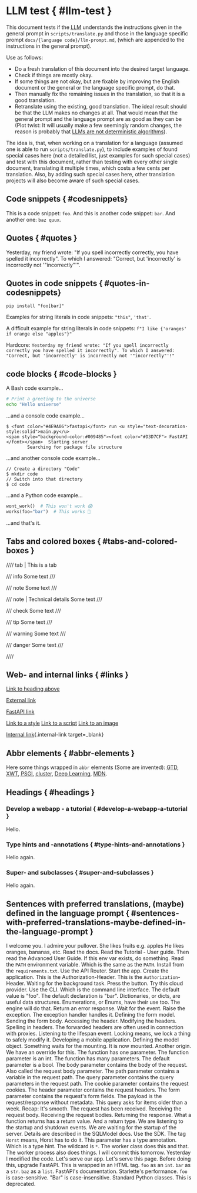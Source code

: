 # LLM test { #llm-test }

This document tests if the <abbr title="Large Language Model">LLM</abbr> understands the instructions given in the general prompt in `scripts/translate.py` and those in the language specific prompt `docs/{language code}/llm-prompt.md`, (which are appended to the instructions in the general prompt).

Use as follows:

* Do a fresh translation of this document into the desired target language.
* Check if things are mostly okay.
* If some things are not okay, but are fixable by improving the English document or the general or the language specific prompt, do that.
* Then manually fix the remaining issues in the translation, so that it is a good translation.
* Retranslate using the existing, good translation. The ideal result should be that the LLM makes no changes at all. That would mean that the general prompt and the language prompt are as good as they can be (Plot twist: It will usually make a few seemingly random changes, the reason is probably that <a href="https://doublespeak.chat/#/handbook#deterministic-output" class="external-link" target="_blank">LLMs are not deterministic algorithms</a>).

The idea is, that, when working on a translation for a language (assumed one is able to run `scripts/translate.py`), to include examples of found special cases here (not a detailed list, just examples for such special cases) and test with this document, rather than testing with every other single document, translating it multiple times, which costs a few cents per translation. Also, by adding such special cases here, other translation projects will also become aware of such special cases.

## Code snippets { #codesnippets}

This is a code snippet: `foo`. And this is another code snippet: `bar`. And another one: `baz quux`.

## Quotes { #quotes }

Yesterday, my friend wrote: "If you spell incorrectly correctly, you have spelled it incorrectly". To which I answered: "Correct, but 'incorrectly' is incorrectly not '"incorrectly"'".

## Quotes in code snippets { #quotes-in-codesnippets}

`pip install "foo[bar]"`

Examples for string literals in code snippets: `"this"`, `'that'`.

A difficult example for string literals in code snippets: `f"I like {'oranges' if orange else "apples"}"`

Hardcore: `Yesterday my friend wrote: "If you spell incorrectly correctly you have spelled it incorrectly". To which I answered: "Correct, but 'incorrectly' is incorrectly not '"incorrectly"'!"`

## code blocks { #code-blocks }

A Bash code example...

```bash
# Print a greeting to the universe
echo "Hello universe"
```

...and a console code example...

```console
$ <font color="#4E9A06">fastapi</font> run <u style="text-decoration-style:solid">main.py</u>
<span style="background-color:#009485"><font color="#D3D7CF"> FastAPI </font></span>  Starting server
        Searching for package file structure
```

...and another console code example...

```console
// Create a directory "Code"
$ mkdir code
// Switch into that directory
$ cd code
```

...and a Python code example...

```Python
wont_work()  # This won't work 😱
works(foo="bar")  # This works 🎉
```

...and that's it.

## Tabs and colored boxes { #tabs-and-colored-boxes }

//// tab | This is a tab

/// info
Some text
///

/// note
Some text
///

/// note | Technical details
Some text
///

/// check
Some text
///

/// tip
Some text
///

/// warning
Some text
///

/// danger
Some text
///

////

## Web- and internal links { #links }

[Link to heading above](#codesnippets)

<a href="https://sqlmodel.tiangolo.com/" class="external-link" target="_blank">External link</a>

<a href="https://fastapi.tiangolo.com/the/link/#target" class="external-link" target="_blank">FastAPI link</a>

<a href="https://fastapi.tiangolo.com/css/styles.css" class="external-link" target="_blank">Link to a style</a>
<a href="https://fastapi.tiangolo.com/js/logic.js" class="external-link" target="_blank">Link to a script</a>
<a href="https://fastapi.tiangolo.com/img/foo.jpg" class="external-link" target="_blank">Link to an image</a>

[Internal link](foo.md#bar){.internal-link target=_blank}

## Abbr elements { #abbr-elements }

Here some things wrapped in `abbr` elements (Some are invented): <abbr title="Getting Things Done">GTD</abbr>, <abbr title="XML Web Token">XWT</abbr>, <abbr title="Parallel Server Gateway Interface">PSGI</abbr>, <abbr title="A group of machines that are configured to be connected and work together in some way.">cluster</abbr>, <abbr title="A method of machine learning that uses artificial neural networks with numerous hidden layers between input and output layers, thereby developing a comprehensive internal structure">Deep Learning</abbr>, <abbr title="Mozilla Developer Network: Documentation for developers, written by the Firefox people">MDN</abbr>.

## Headings { #headings }

### Develop a webapp - a tutorial { #develop-a-webapp-a-tutorial }

Hello.

### Type hints and -annotations { #type-hints-and-annotations }

Hello again.

### Super- and subclasses { #super-and-subclasses }

Hello again.

## Sentences with preferred translations, (maybe) defined in the language prompt { #sentences-with-preferred-translations-maybe-defined-in-the-language-prompt }

I welcome you.
I admire your pullover.
She likes fruits e.g. apples
He likes oranges, bananas, etc.
Read the docs.
Read the Tutorial - User guide.
Then read the Advanced User Guide.
If this env var exists, do something.
Read the `PATH` environment variable.
Which is the same as the `PATH`.
Install from the `requirements.txt`.
Use the API Router.
Start the app.
Create the application.
This is the Authorization-Header.
This is the `Authorization`-Header.
Waiting for the background task.
Press the button.
Try this cloud provider.
Use the CLI.
Which is the command line interface.
The default value is "foo".
The default declaration is "bar".
Dictionaries, or dicts, are useful data structures.
Enumerations, or Enums, have their use too.
The engine will do that.
Return an error response.
Wait for the event.
Raise the exception.
The exception handler handles it.
Defining the form model.
Sending the form body.
Accessing the header.
Modifying the headers.
Spelling in headers.
The forwarded headers are often used in connection with proxies.
Listening to the lifespan event.
Locking means, we lock a thing to safely modify it.
Developing a mobile application.
Defining the model object.
Something waits for the mounting.
It is now mounted.
Another origin.
We have an override for this.
The function has one parameter.
The function parameter is an int.
The function has many parameters.
The default parameter is a bool.
The body parameter contains the body of the request.
Also called the request body parameter.
The path parameter contains a variable in the request path.
The query parameter contains the query parameters in the request path.
The cookie parameter contains the request cookies.
The header parameter contains the request headers.
The form parameter contains the request's form fields.
The payload is the request/response without metadata.
This query asks for items older than a week.
Recap: It's smooth.
The request has been received.
Receiving the request body.
Receiving the request bodies.
Returning the response.
What a function returns has a return value.
And a return type.
We are listening to the startup and shutdown events.
We are waiting for the startup of the server.
Details are described in the SQLModel docs.
Use the SDK.
The tag `Horst` means, Horst has to do it.
This parameter has a type annotation.
Which is a type hint.
The wildcard is `*`.
The worker class does this and that.
The worker process also does things.
I will commit this tomorrow.
Yesterday I modified the code.
Let's serve our app.
Let's serve this page.
Before doing this, upgrade FastAPI.
This is wrapped in an HTML tag.
`foo` as an `int`.
`bar` as a `str`.
`baz` as a `list`.
FastAPI's documentation.
Starlette's performance.
`foo` is case-sensitive.
"Bar" is case-insensitive.
Standard Python classes.
This is deprecated.
